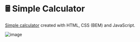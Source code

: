 # 🖩 Simple Calculator

[Simple calculator](https://lucianoayres.github.io/html-css-js-calculator/) created with HTML, CSS (BEM) and JavaScript.

![image](https://user-images.githubusercontent.com/20209393/200136115-055da605-c99f-40f5-987c-679271f42deb.png)
